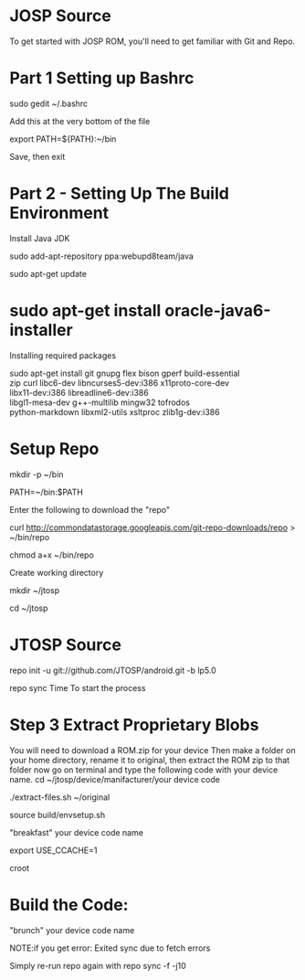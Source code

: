 JOSP Source
============
To get started with JOSP ROM, you'll need to get familiar with Git and Repo.

Part 1 Setting up Bashrc
==========================

sudo gedit ~/.bashrc

Add this at the very bottom of the file

export PATH=${PATH}:~/bin

Save, then exit

Part 2 - Setting Up The Build Environment
===========================================

Install Java JDK

sudo add-apt-repository ppa:webupd8team/java

sudo apt-get update

sudo apt-get install oracle-java6-installer
============================================

Installing required packages

sudo apt-get install git gnupg flex bison gperf build-essential \
  zip curl libc6-dev libncurses5-dev:i386 x11proto-core-dev \
  libx11-dev:i386 libreadline6-dev:i386 \
  libgl1-mesa-dev g++-multilib mingw32 tofrodos \
  python-markdown libxml2-utils xsltproc zlib1g-dev:i386

Setup Repo
============

mkdir -p ~/bin

PATH=~/bin:$PATH

Enter the following to download the "repo"

curl http://commondatastorage.googleapis.com/git-repo-downloads/repo > ~/bin/repo

chmod a+x ~/bin/repo

Create working directory

mkdir ~/jtosp

cd ~/jtosp

JTOSP Source
=============

repo init -u git://github.com/JTOSP/android.git -b lp5.0

repo sync
Time To start the process

Step 3 Extract Proprietary Blobs
==================================

You will need to download a ROM.zip for your device
Then make a folder on your home directory, rename it to original, then extract the ROM zip to that folder
now go on terminal and type the following code with your device name.
cd ~/jtosp/device/manifacturer/your device code

./extract-files.sh ~/original

source build/envsetup.sh

"breakfast" your device code name

export USE_CCACHE=1

croot

Build the Code:
================

"brunch" your device code name

NOTE:if you get error: Exited sync due to fetch errors

Simply re-run repo again with repo sync -f -j10

